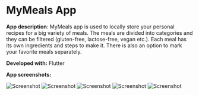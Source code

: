 # MyMeals App

**App description**:
MyMeals app is used to locally store your personal recipes for a big variety of meals. The meals are divided into categories and they can be filtered (gluten-free, lactose-free, vegan etc.). Each meal has its own ingredients and steps to make it. There is also an option to mark your favorite meals separately.

**Developed with:** Flutter

**App screenshots:**

![Screenshot](appHomePage.png) ![Screenshot](mealsPage.png)
![Screenshot](sideDrawer.png) ![Screenshot](filtersPage.png)
![Screenshot](recipePage.png)
